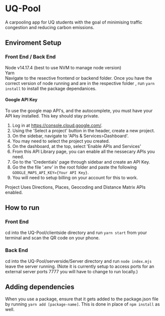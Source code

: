 # UQ-Pool #
A carpooling app for UQ students with the goal of minimising traffic congestion
and reducing carbon emissions. 

## Enviroment Setup ##
### Front End / Back End ###
Node v14.17.4 (best to use NVM to manage node version)  
Yarn  
Navigate to the resective frontend or backend folder.
Once you have the correct version of node running and are in the respective folder
, run ```yarn install``` to install the package dependanices.

#### Google API Key ####
To use the google map API's, and the autocomplete, you must have your API
key installed. This key should stay private.

1. Log in at https://console.cloud.google.com/.
2. Using the 'Select a project' button in the header, create a new project.
3. On the sidebar, navigate to 'APIs & Services>Dashboard'. 
4. You may need to select the project you created. 
5. On the dashboard, at the top, select 'Enable APIs and Services'
6. From this API Library page, you can enable all the nessecary APIs you need.
7. Go to the 'Credentials' page through sidebar and create an API Key. 
8. Go the the file '.env' in the root folder and paste the following ```GOOGLE_MAPS_API_KEY={Your API Key}```.
9. You will need to setup billing on your account for this to work.

Project Uses Directions, Places, Geocoding and Distance Matrix APIs enabled. 

## How to run ##
### Front End ###
cd into the UQ-Pool/clientside directory and run ```yarn start``` from your terminal and scan the QR code on your phone.
### Back End ###
cd into the UQ-Pool/serverside/Server directory and run ```node index.mjs```
leave the server running. (Note it is currently setup to access ports for an
external server ports 7777 you will have to change to run locally.)

## Adding dependencies ##
When you use a package, ensure that it gets added to the package.json file by running ```yarn add [package-name]```. This is done in place of ```npm install``` as well. 

